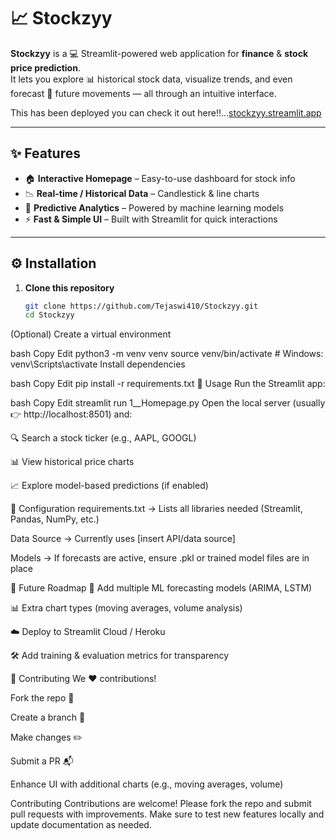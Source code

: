 # 📈 Stockzyy  

**Stockzyy** is a 💻 Streamlit-powered web application for **finance** & **stock price prediction**.  
It lets you explore 📊 historical stock data, visualize trends, and even forecast 📅 future movements — all through an intuitive interface.  

This has been deployed you can check it out here!!...[stockzyy.streamlit.app](https://stockzyy.streamlit.app/)

---

## ✨ Features  

- 🏠 **Interactive Homepage** – Easy-to-use dashboard for stock info  
- 📉 **Real-time / Historical Data** – Candlestick & line charts  
- 🤖 **Predictive Analytics** – Powered by machine learning models  
- ⚡ **Fast & Simple UI** – Built with Streamlit for quick interactions  

---

## ⚙️ Installation  

1. **Clone this repository**  
   ```bash
   git clone https://github.com/Tejaswi410/Stockzyy.git
   cd Stockzyy
(Optional) Create a virtual environment

bash
Copy
Edit
python3 -m venv venv
source venv/bin/activate   # Windows: venv\Scripts\activate
Install dependencies

bash
Copy
Edit
pip install -r requirements.txt
🚀 Usage
Run the Streamlit app:

bash
Copy
Edit
streamlit run 1__Homepage.py
Open the local server (usually 👉 http://localhost:8501) and:

🔍 Search a stock ticker (e.g., AAPL, GOOGL)

📊 View historical price charts

📈 Explore model-based predictions (if enabled)

🔧 Configuration
requirements.txt → Lists all libraries needed (Streamlit, Pandas, NumPy, etc.)

Data Source → Currently uses [insert API/data source]

Models → If forecasts are active, ensure .pkl or trained model files are in place

📅 Future Roadmap
🧠 Add multiple ML forecasting models (ARIMA, LSTM)

📊 Extra chart types (moving averages, volume analysis)

☁️ Deploy to Streamlit Cloud / Heroku

🛠 Add training & evaluation metrics for transparency

🤝 Contributing
We ❤️ contributions!

Fork the repo 🍴

Create a branch 🌿

Make changes ✏️

Submit a PR 📬

Enhance UI with additional charts (e.g., moving averages, volume)

Contributing
Contributions are welcome! Please fork the repo and submit pull requests with improvements. Make sure to test new features locally and update documentation as needed.
